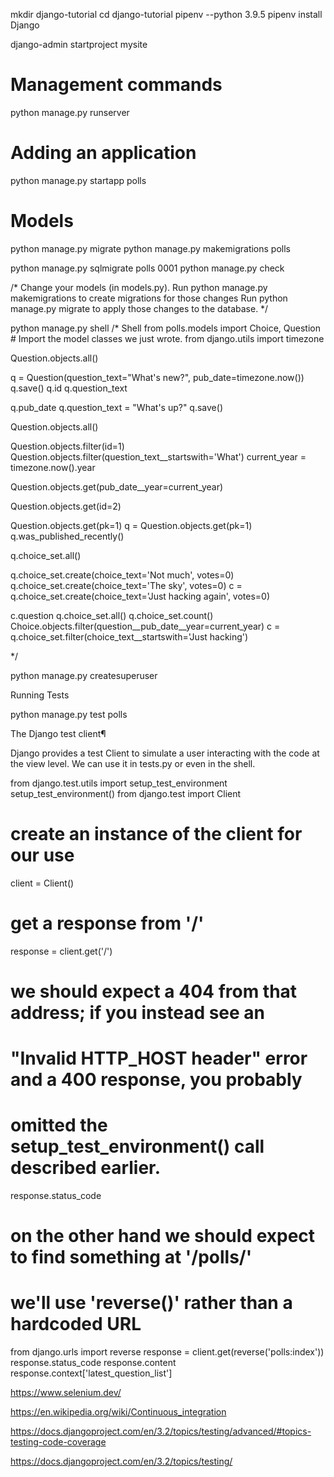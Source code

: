 mkdir django-tutorial
cd django-tutorial
pipenv --python 3.9.5
pipenv install Django


django-admin startproject mysite



# Management commands
python manage.py runserver


# Adding an application
python manage.py startapp polls


# Models
python manage.py migrate
python manage.py makemigrations polls 

python manage.py sqlmigrate polls 0001
python manage.py check

/*
Change your models (in models.py).
Run python manage.py makemigrations to create migrations for those changes
Run python manage.py migrate to apply those changes to the database.
*/


python manage.py shell
/* Shell 
from polls.models import Choice, Question  # Import the model classes we just wrote.
from django.utils import timezone

Question.objects.all()

q = Question(question_text="What's new?", pub_date=timezone.now())
q.save()
q.id
q.question_text

q.pub_date
q.question_text = "What's up?"
q.save()

Question.objects.all()


Question.objects.filter(id=1)
Question.objects.filter(question_text__startswith='What')
current_year = timezone.now().year

Question.objects.get(pub_date__year=current_year)

Question.objects.get(id=2)

Question.objects.get(pk=1)
q = Question.objects.get(pk=1)
q.was_published_recently()

q.choice_set.all()


q.choice_set.create(choice_text='Not much', votes=0)
q.choice_set.create(choice_text='The sky', votes=0)
c = q.choice_set.create(choice_text='Just hacking again', votes=0)

c.question
q.choice_set.all()
q.choice_set.count()
Choice.objects.filter(question__pub_date__year=current_year)
c = q.choice_set.filter(choice_text__startswith='Just hacking')


*/


python manage.py createsuperuser


Running Tests

python manage.py test polls


The Django test client¶

Django provides a test Client to simulate a user interacting with the code at the view level. We can use it in tests.py or even in the shell.

from django.test.utils import setup_test_environment
setup_test_environment()
from django.test import Client
# create an instance of the client for our use
client = Client()
# get a response from '/'
response = client.get('/')
# we should expect a 404 from that address; if you instead see an
# "Invalid HTTP_HOST header" error and a 400 response, you probably
# omitted the setup_test_environment() call described earlier.
response.status_code
# on the other hand we should expect to find something at '/polls/'
# we'll use 'reverse()' rather than a hardcoded URL
from django.urls import reverse
response = client.get(reverse('polls:index'))
response.status_code
response.content
response.context['latest_question_list']




https://www.selenium.dev/

https://en.wikipedia.org/wiki/Continuous_integration

https://docs.djangoproject.com/en/3.2/topics/testing/advanced/#topics-testing-code-coverage

https://docs.djangoproject.com/en/3.2/topics/testing/